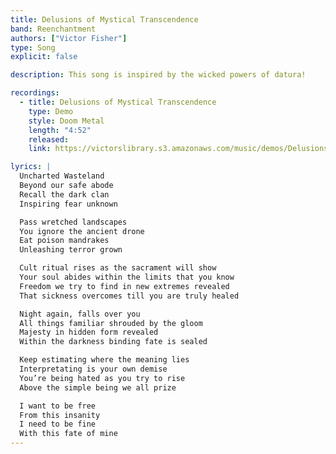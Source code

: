 ```yaml
---
title: Delusions of Mystical Transcendence
band: Reenchantment
authors: ["Victor Fisher"]
type: Song
explicit: false

description: This song is inspired by the wicked powers of datura!

recordings:
  - title: Delusions of Mystical Transcendence
    type: Demo
    style: Doom Metal
    length: "4:52"
    released: 
    link: https://victorslibrary.s3.amazonaws.com/music/demos/Delusions+of+Mystical+Transcendence.mp3

lyrics: |
  Uncharted Wasteland
  Beyond our safe abode
  Recall the dark clan
  Inspiring fear unknown

  Pass wretched landscapes
  You ignore the ancient drone
  Eat poison mandrakes
  Unleashing terror grown

  Cult ritual rises as the sacrament will show
  Your soul abides within the limits that you know
  Freedom we try to find in new extremes revealed
  That sickness overcomes till you are truly healed

  Night again, falls over you
  All things familiar shrouded by the gloom
  Majesty in hidden form revealed
  Within the darkness binding fate is sealed

  Keep estimating where the meaning lies
  Interpretating is your own demise
  You’re being hated as you try to rise
  Above the simple being we all prize

  I want to be free
  From this insanity
  I need to be fine
  With this fate of mine
---
```


<song :title="title"></song>
